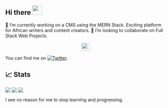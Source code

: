 ## Hi there <img src="https://raw.githubusercontent.com/MartinHeinz/MartinHeinz/master/wave.gif" width="30px">

🔭 I’m currently working on a CMS using the MERN Stack. Exciting platform for African writers and content creators.
👯 I’m looking to collaborate on Full Stack Web Projects.

<p align="center"> <a href="https://twitter.com/BMwemaWire"><img src="https://img.shields.io/badge/twitter-%231DA1F2.svg?&style=for-the-badge&logo=twitter&logoColor=white" height=25></a></p>

<!-- Actual text -->

You can find me on [![Twitter][1.2]][1].

<!-- Icons -->

[1.2]: http://i.imgur.com/wWzX9uB.png (twitter icon without padding)

<!-- Links to your social media accounts -->
[1]: https://twitter.com/BMwemaWire

## &#x1f4c8; Stats
<img align="center" src="https://github-readme-stats.vercel.app/api/top-langs/?username=BMWire&count_private=true&show_icons=true&theme=dracula" />
<img align="center" src="https://github-readme-stats.vercel.app/api/?username=BMWire&count_private=true&show_icons=true&theme=dracula" />
<img align="center" src="https://github-readme-stats.vercel.app/api/?username=BMWire&count_private=true&show_icons=true&theme=dracula" />

I see no reason for me to stop learning and progressing.
<!-- 
[![Readme Card](https://github-readme-stats.vercel.app/api/pin/?username=BMWire&repo=github-jobs&show_owner=true&theme=blueberry)](https://github.com/BMWire/github-readme-stats) -->


<!--
**BMWire/BMWIre** is a ✨ _special_ ✨ repository because its `README.md` (this file) appears on your GitHub profile.

Here are some ideas to get you started:

- 🔭 I’m currently working on ...
- 🌱 I’m currently learning ...
- 👯 I’m looking to collaborate on ...
- 🤔 I’m looking for help with ...
- 💬 Ask me about ...
- 📫 How to reach me: ...
- 😄 Pronouns: ...
- ⚡ Fun fact: ...
-->
